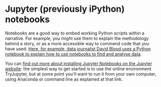 # Jupyter (previously iPython) notebooks

Notebooks are a good way to embed working Python scripts within a narrative. For example, you might use them to explain the methodology behind a story, or as a more accessible way to commend code that you have used. [Here, for example, data journalist David Blood uses a Python notebook to explain how to use notebooks to find and analyse data](https://github.com/davidbjourno/finding-stories-in-data/blob/master/finding-stories-in-data.ipynb).

You can [find out more about installing Jupyter Notebooks on the Jupyter website](https://jupyter.org/install.html): the simplest way to get started is to use the online environment TryJupyter, but at some point you'll want to run it from your own computer, using Anaconda or command line as explained at that link. 
